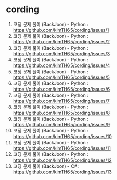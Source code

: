 # cording
1. 코딩 문제 풀이 (BackJoon) - Python : https://github.com/kimTH65/cording/issues/1
2. 코딩 문제 풀이 (BackJoon) - Python : https://github.com/kimTH65/cording/issues/2
3. 코딩 문제 풀이 (BackJoon) - Python : https://github.com/kimTH65/cording/issues/3
4. 코딩 문제 풀이 (BackJoon) - Python : https://github.com/kimTH65/cording/issues/4
5. 코딩 문제 풀이 (BackJoon) - Python : https://github.com/kimTH65/cording/issues/5
6. 코딩 문제 풀이 (BackJoon) - Python : https://github.com/kimTH65/cording/issues/6
7. 코딩 문제 풀이 (BackJoon) - Python : https://github.com/kimTH65/cording/issues/7
8. 코딩 문제 풀이 (BackJoon) - Python : https://github.com/kimTH65/cording/issues/8
9. 코딩 문제 풀이 (BackJoon) - Python : https://github.com/kimTH65/cording/issues/9
10. 코딩 문제 풀이 (BackJoon) - Python : https://github.com/kimTH65/cording/issues/10
11. 코딩 문제 풀이 (BackJoon) - Python : https://github.com/kimTH65/cording/issues/11
12. 코딩 문제 풀이 (BackJoon) - Python : https://github.com/kimTH65/cording/issues/12
13. 코딩 문제 풀이 (BackJoon) - C# : https://github.com/kimTH65/cording/issues/13
